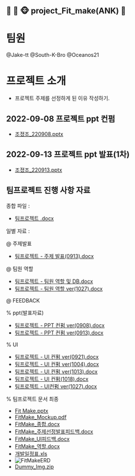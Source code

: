  ## 🐔  🐂 🐵  project_Fit_make(ANK) :muscle:

# 팀원
 @Jake-tt
 @South-K-Bro
 @Oceanos21

# 프로젝트 소개

- 프로젝트 주제를 선정하게 된 이유 작성하기.

 ## 2022-09-08 프로젝트 ppt 컨펌
 
  - [조졌조_220908.pptx](https://github.com/NamKiHyeong/project_Fit_make/files/9793840/_220908.pptx)
  
 ## 2022-09-13 프로젝트 ppt 발표(1차)

  - [조졌조_220913.pptx](https://github.com/NamKiHyeong/project_Fit_make/files/9792517/_220913.pptx)

 ## 팀프로젝트 진행 사항 자료

 종합 파일 :
  
- [팀프로젝트 .docx](https://github.com/NamKiHyeong/project_Fit_make/files/9867215/default.docx)
    
 일별 자료 :
   
 @ 주제발표 
- [팀프로젝트 - 주제 발표(0913).docx](https://github.com/NamKiHyeong/project_Fit_make/files/9802627/-.0913.docx)

 @ 팀원 역할 
- [팀프로젝트 - 팀원 역할 및 DB.docx](https://github.com/NamKiHyeong/project_Fit_make/files/9867204/-.DB.docx)
- [팀프로젝트 - 팀원 역할 ver(1027).docx](https://github.com/NamKiHyeong/project_Fit_make/files/9978115/-.ver.1027.docx)


 @ FEEDBACK
  
   
   % ppt(발표자료) 
- [팀프로젝트 - PPT 컨펌 ver(0908).docx](https://github.com/NamKiHyeong/project_Fit_make/files/9802622/-.PPT.ver.0908.docx)
- [팀프로젝트 - PPT 컨펌 ver(0913).docx](https://github.com/NamKiHyeong/project_Fit_make/files/9802623/-.PPT.ver.0913.docx)
 
 % UI
- [팀프로젝트 - UI 컨펌 ver(0921).docx](https://github.com/NamKiHyeong/project_Fit_make/files/9802624/-.UI.ver.0921.docx)
- [팀프로젝트 - UI 컨펌 ver(1004).docx](https://github.com/NamKiHyeong/project_Fit_make/files/9802625/-.UI.ver.1004.docx)
- [팀프로젝트 - UI 컨펌 ver(1013).docx](https://github.com/NamKiHyeong/project_Fit_make/files/9802626/-.UI.ver.1013.docx)
- [팀프로젝트 - UI 컨펌(1018).docx](https://github.com/NamKiHyeong/project_Fit_make/files/9802645/-.UI.1018.docx)
- [팀프로젝트 - UI컨펌 ver(1027).docx](https://github.com/NamKiHyeong/project_Fit_make/files/9878907/-.UI.ver.1027.docx)

 % 팀프로젝트 문서 최종
- [Fit Make.pptx](https://github.com/NamKiHyeong/project_Fit_make/files/10207650/Fit.Make.pptx)
- [FitMake_Mockup.pdf](https://github.com/NamKiHyeong/project_Fit_make/files/10207659/FitMake_Mockup.pdf)
- [FitMake_종합.docx](https://github.com/NamKiHyeong/project_Fit_make/files/10207660/FitMake_.docx)
- [FitMake_주제선정발표피드백.docx](https://github.com/NamKiHyeong/project_Fit_make/files/10207661/FitMake_.docx)
- [FitMake_UI피드백.docx](https://github.com/NamKiHyeong/project_Fit_make/files/10207662/FitMake_UI.docx)
- [FitMake_역할.docx](https://github.com/NamKiHyeong/project_Fit_make/files/10207663/FitMake_.docx)
- [개발일정표.xls](https://github.com/NamKiHyeong/project_Fit_make/files/10207666/default.xls)
- ![FitMakeERD](https://user-images.githubusercontent.com/109198744/207039242-744ce778-4016-4d0d-baa2-a2ca1e6255ac.png)
- [Dummy_Img.zip](https://github.com/NamKiHyeong/project_Fit_make/files/10207681/Dummy_Img.zip)



